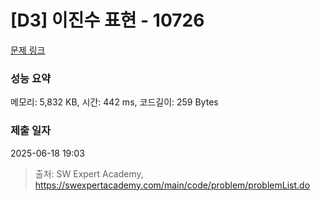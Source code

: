 # [D3] 이진수 표현 - 10726 

[문제 링크](https://swexpertacademy.com/main/code/problem/problemDetail.do?contestProbId=AXRSXf_a9qsDFAXS) 

### 성능 요약

메모리: 5,832 KB, 시간: 442 ms, 코드길이: 259 Bytes

### 제출 일자

2025-06-18 19:03



> 출처: SW Expert Academy, https://swexpertacademy.com/main/code/problem/problemList.do